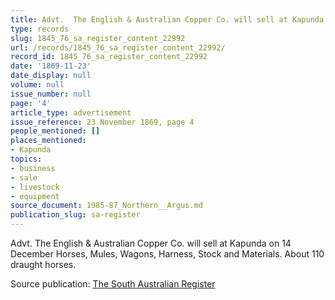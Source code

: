 ```yaml
---
title: Advt.  The English & Australian Copper Co. will sell at Kapunda on 14 December
type: records
slug: 1845_76_sa_register_content_22992
url: /records/1845_76_sa_register_content_22992/
record_id: 1845_76_sa_register_content_22992
date: '1869-11-23'
date_display: null
volume: null
issue_number: null
page: '4'
article_type: advertisement
issue_reference: 23 November 1869, page 4
people_mentioned: []
places_mentioned:
- Kapunda
topics:
- business
- sale
- livestock
- equipment
source_document: 1985-87_Northern__Argus.md
publication_slug: sa-register
---
```


Advt.  The English & Australian Copper Co. will sell at Kapunda on 14 December Horses, Mules, Wagons, Harness, Stock and Materials.  About 110 draught horses.

Source publication: [The South Australian Register](/publications/sa-register/)
